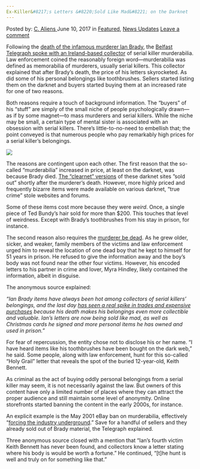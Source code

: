 ```yaml
---
Ex-Killer&#8217;s Letters &#8220;Sold Like Mad&#8221; on the Darknet
---
```

<article class="post-listing post-20511 post type-post status-publish format-standard has-post-thumbnail hentry category-deepdot-news category-news-updates tag-darknet tag-exkillers tag-letters tag-mad tag-sold">
    <div class="post-inner">
        <span>Posted by: <a href="https://www.deepdotweb.com/author/caliens/" title="">C. Aliens </a></span>
    <span>June 10, 2017</span>
    <span>in <a href="https://www.deepdotweb.com/category/deepdot-news/" rel="category tag">Featured</a>, <a href="https://www.deepdotweb.com/category/news-updates/" rel="category tag">News Updates</a></span>
    <span><a href="https://www.deepdotweb.com/2017/06/10/ex-killers-letters-sold-like-mad-on-the-darknet/#respond">Leave a comment</a></span>
    </p>
    <div class="clear"></div>
    <div class="entry">
    <p>Following the <a href="http://www.irishmirror.ie/news/moors-murderer-ian-brady-79-10428388">death of the infamous murderer Ian Brady</a>, the <a href="http://www.belfasttelegraph.co.uk/news/uk/letters-of-evil-child-killer-brady-bought-on-dark-web-by-macabre-collectors-35743501.html">Belfast Telegraph spoke with an Ireland-based collector</a> of serial killer murderabilia. Law enforcement coined the reasonably foreign word—murderabilia was defined as memorabilia of murderers, usually serial killers. This collector explained that after Brady&#8217;s death, the price of his letters skyrocketed. As did some of his personal belongings like toothbrushes. Sellers started listing them on the darknet and buyers started buying them at an increased rate for one of two reasons.</p>
    <p>Both reasons require a touch of background information. The “buyers” of his &#8220;stuff” are simply of the small niche of people psychologically drawn—as if by some magnet—to mass murderers and serial killers. While the niche may be small, a certain type of mental sister is associated with an obsession with serial killers. There&#8217;s little-to-no-need to embellish that; the point conveyed is that numerous people who pay remarkably high prices for a serial killer’s belongings.</p>
    <p><img class="wp-image-20515 aligncenter" src="https://www.deepdotweb.com/wp-content/uploads/2017/06/word-image-37.jpeg" srcset="https://www.deepdotweb.com/wp-content/uploads/2017/06/word-image-37.jpeg 800w, https://www.deepdotweb.com/wp-content/uploads/2017/06/word-image-37-300x200.jpeg 300w" sizes="(max-width: 800px) 100vw, 800px" /></p>
    <p>The reasons are contingent upon each other. The first reason that the so-called “murderabilia” increased in price, at least on the darknet, was because Brady died. <a href="https://www.deepdotweb.com/tag/web/">The “clearnet” versions</a> of these darknet sites ”sold out” shortly after the murderer’s death. However, more highly priced and frequently bizarre items were made available on various darknet, “true crime” stole websites and forums.</p>
    <p>Some of these items cost more because they were <em>weird</em>. Once, a single piece of Ted Bundy’s hair sold for more than $200. This touches that level of weirdness. Except with Brady’s toothbrushes from his stay in prison, for instance.</p>
    <p>The second reason also requires the <a href="https://www.deepdotweb.com/tag/Murder/">murderer be dead</a>. As he grew older, sicker, and weaker, family members of the victims and law enforcement urged him to reveal the location of one dead boy that he kept to himself for 51 years in prison. He refused to give the information away and the boy’s body was not found near the other four victims. However, his encoded letters to his partner in crime and lover, Myra Hindley, likely contained the information, albeit in disguise.</p>
    <p>The anonymous source explained:</p>
    <p><em>“Ian Brady items have always been hot among collectors of serial killers&#8217; belongings, and the last day </em><a href="https://www.deepdotweb.com/tag/price/"><em>has seen a real spike in trades and expensive purchases</em></a><em> because his death makes his belongings even more collectible and valuable. Ian&#8217;s letters are now being sold like mad, as well as Christmas cards he signed and more personal items he has owned and used in prison.”</em></p>
    <p>For fear of repercussion, the entity chose not to disclose his or her name. &#8220;I have heard items like his toothbrushes have been bought on the dark web,” he said. Some people, along with law enforcement, hunt for this so-called “Holy Grail” letter that reveals the spot of the buried 12-year-old, Keith Bennett.</p>
    <p>As criminal as the act of buying oddly personal belongings from a serial killer may seem, it is not necessarily against the law. But owners of this content have only a limited number of places where they can attract the proper audience and still maintain some level of anonymity. Online storefronts started banning the content in the early 2000s, for instance.</p>
    <p>An explicit example is the May 2001 eBay ban on murderabilia, effectively “<a href="https://www.deepdotweb.com/2013/10/28/updated-llist-of-hidden-marketplaces-tor-i2p/">forcing the industry underground</a>.” Save for a handful of sellers and they already sold out of Brady material, the Telegraph explained.</p>
    <p>Three anonymous source closed with a mention that &#8220;Ian&#8217;s fourth victim Keith Bennett has never been found, and collectors know a letter stating where his body is would be worth a fortune.” He continued, “[t]he hunt is well and truly on for something like that.”</p>
    </div>
    <span style="display:none"><a href="https://www.deepdotweb.com/tag/darknet/" rel="tag">darknet</a> <a href="https://www.deepdotweb.com/tag/exkillers/" rel="tag">exkillers</a> <a href="https://www.deepdotweb.com/tag/letters/" rel="tag">letters</a> <a href="https://www.deepdotweb.com/tag/mad/" rel="tag">mad</a> <a href="https://www.deepdotweb.com/tag/sold/" rel="tag">sold</a></span> <span style="display:none" class="updated">2017-06-10</span>
    <div style="display:none" class="vcard author" itemprop="author" itemscope itemtype="http://schema.org/Person"><strong class="fn" itemprop="name"><a href="https://www.deepdotweb.com/author/caliens/" title="Posts by C. Aliens" rel="author">C. Aliens</a></strong></div>
    </div>
</article>

